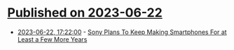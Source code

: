 # [Published on 2023-06-22](index.md)

* [2023-06-22, 17:22:00](https://mobile.slashdot.org/story/23/06/22/1645231/sony-plans-to-keep-making-smartphones-for-at-least-a-few-more-years?utm_source=rss1.0mainlinkanon&utm_medium=feed) - [Sony Plans To Keep Making Smartphones For at Least a Few More Years](https://mobile.slashdot.org/story/23/06/22/1645231/sony-plans-to-keep-making-smartphones-for-at-least-a-few-more-years?utm_source=rss1.0mainlinkanon&utm_medium=feed)
